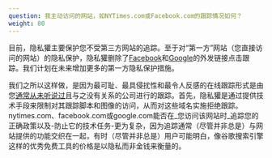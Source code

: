 ```yaml
---
question: 我主动访问的网站，如NYTimes.com或Facebook.com的跟踪情况如何？
weight: 80
---
```


目前，隐私獾主要保护您不受第三方网站的追踪。至于对“第一方”网站（您直接访问的网站）的隐私保护，隐私獾删除了[Facebook](https://www.eff.org/deeplinks/2018/05/privacy-badger-rolls-out-new-ways-fight-facebook-tracking)和[Google](https://www.eff.org/deeplinks/2018/10/privacy-badger-now-fights-more-sneaky-google-tracking)的外发链接点击跟踪。我们计划在未来增加更多的第一方隐私保护措施。

我们之所以这样做，是因为最可耻、最具侵扰性和最令人反感的在线跟踪形式是由您[通常从未听说过](https://lumapartners.com/content/lumascapes/display-ad-tech-lumascape/)且与之没有关系的公司进行的跟踪。首先，隐私獾是通过提供技术手段来限制对其跟踪脚本和图像的访问，从而对这些域名实施拒绝跟踪。nytimes.com、facebook.com或google.com能否在_您访问该网站时_追踪您的正确政策以及-防止它的技术任务-更为复杂，因为追踪通常（尽管并非总是）与网站提供的功能交织在一起，有时（尽管并非总是）用户可能明白，像谷歌搜索引擎这样的优秀免费工具的价格是以隐私而非金钱来衡量的。
